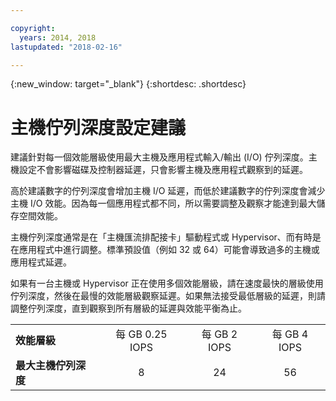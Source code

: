 ```yaml
---

copyright:
  years: 2014, 2018
lastupdated: "2018-02-16"

---
```

{:new_window: target="_blank"}
{:shortdesc: .shortdesc}

# 主機佇列深度設定建議

建議針對每一個效能層級使用最大主機及應用程式輸入/輸出 (I/O) 佇列深度。主機設定不會影響磁碟及控制器延遲，只會影響主機及應用程式觀察到的延遲。

高於建議數字的佇列深度會增加主機 I/O 延遲，而低於建議數字的佇列深度會減少主機 I/O 效能。因為每一個應用程式都不同，所以需要調整及觀察才能達到最大儲存空間效能。

主機佇列深度通常是在「主機匯流排配接卡」驅動程式或 Hypervisor、而有時是在應用程式中進行調整。標準預設值（例如 32 或 64）可能會導致過多的主機或應用程式延遲。

如果有一台主機或 Hypervisor 正在使用多個效能層級，請在速度最快的層級使用佇列深度，然後在最慢的效能層級觀察延遲。如果無法接受最低層級的延遲，則請調整佇列深度，直到觀察到所有層級的延遲與效能平衡為止。

<table align="center">
	<tbody>
		<tr>
			<td><strong>效能層級</strong></td>
			<td style="text-align: center; vertical-align: middle;">每 GB 0.25 IOPS</td>
			<td style="text-align: center; vertical-align: middle;">每 GB 2 IOPS</td>
			<td style="text-align: center; vertical-align: middle;">每 GB 4 IOPS</td>
		</tr>
		<tr>
			<td><strong>最大主機佇列深度</strong></td>
			<td style="text-align: center; vertical-align: middle;">8</td>
			<td style="text-align: center; vertical-align: middle;">24</td>
			<td style="text-align: center; vertical-align: middle;">56</td>
		</tr>
	</tbody>
</table>
